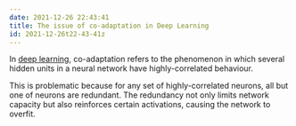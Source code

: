 ```yaml
---
date: 2021-12-26 22:43:41
title: The issue of co-adaptation in Deep Learning
id: 2021-12-26t22-43-41z
---
```


In [deep learning](./2021-04-26t18-14-48z.md), co-adaptation refers to the
phenomenon in which several hidden units in a neural network have
highly-correlated behaviour.

This is problematic because for any set of highly-correlated neurons, all but
one of neurons are redundant. The redundancy not only limits network capacity
but also reinforces certain activations, causing the network to overfit.
